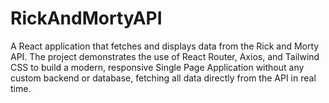 # RickAndMortyAPI
A React application that fetches and displays data from the Rick and Morty API. The project demonstrates the use of React Router, Axios, and Tailwind CSS to build a modern, responsive Single Page Application without any custom backend or database, fetching all data directly from the API in real time.
